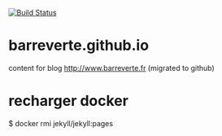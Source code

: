 [![Build Status](https://travis-ci.org/barreverte/barreverte.github.io.svg)](https://travis-ci.org/barreverte/barreverte.github.io/)

# barreverte.github.io

content for blog http://www.barreverte.fr
(migrated to github)

# recharger docker
$ docker rmi jekyll/jekyll:pages
